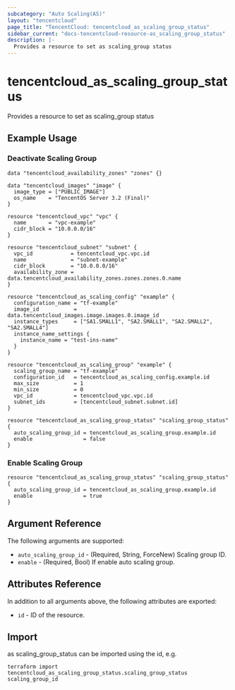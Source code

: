 ```yaml
---
subcategory: "Auto Scaling(AS)"
layout: "tencentcloud"
page_title: "TencentCloud: tencentcloud_as_scaling_group_status"
sidebar_current: "docs-tencentcloud-resource-as_scaling_group_status"
description: |-
  Provides a resource to set as scaling_group status
---
```


# tencentcloud_as_scaling_group_status

Provides a resource to set as scaling_group status

## Example Usage

### Deactivate Scaling Group

```hcl
data "tencentcloud_availability_zones" "zones" {}

data "tencentcloud_images" "image" {
  image_type = ["PUBLIC_IMAGE"]
  os_name    = "TencentOS Server 3.2 (Final)"
}

resource "tencentcloud_vpc" "vpc" {
  name       = "vpc-example"
  cidr_block = "10.0.0.0/16"
}

resource "tencentcloud_subnet" "subnet" {
  vpc_id            = tencentcloud_vpc.vpc.id
  name              = "subnet-example"
  cidr_block        = "10.0.0.0/16"
  availability_zone = data.tencentcloud_availability_zones.zones.zones.0.name
}

resource "tencentcloud_as_scaling_config" "example" {
  configuration_name = "tf-example"
  image_id           = data.tencentcloud_images.image.images.0.image_id
  instance_types     = ["SA1.SMALL1", "SA2.SMALL1", "SA2.SMALL2", "SA2.SMALL4"]
  instance_name_settings {
    instance_name = "test-ins-name"
  }
}

resource "tencentcloud_as_scaling_group" "example" {
  scaling_group_name = "tf-example"
  configuration_id   = tencentcloud_as_scaling_config.example.id
  max_size           = 1
  min_size           = 0
  vpc_id             = tencentcloud_vpc.vpc.id
  subnet_ids         = [tencentcloud_subnet.subnet.id]
}

resource "tencentcloud_as_scaling_group_status" "scaling_group_status" {
  auto_scaling_group_id = tencentcloud_as_scaling_group.example.id
  enable                = false
}
```

### Enable Scaling Group

```hcl
resource "tencentcloud_as_scaling_group_status" "scaling_group_status" {
  auto_scaling_group_id = tencentcloud_as_scaling_group.example.id
  enable                = true
}
```

## Argument Reference

The following arguments are supported:

* `auto_scaling_group_id` - (Required, String, ForceNew) Scaling group ID.
* `enable` - (Required, Bool) If enable auto scaling group.

## Attributes Reference

In addition to all arguments above, the following attributes are exported:

* `id` - ID of the resource.



## Import

as scaling_group_status can be imported using the id, e.g.

```
terraform import tencentcloud_as_scaling_group_status.scaling_group_status scaling_group_id
```

